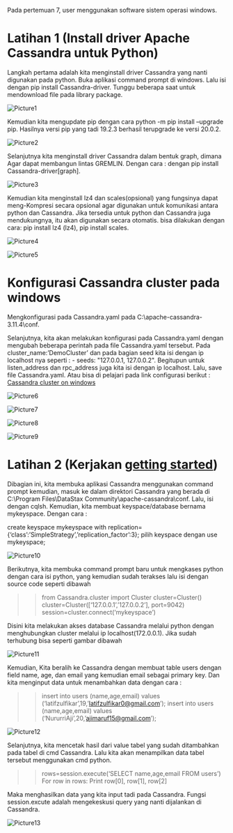 Pada pertemuan 7, user menggunakan software sistem operasi windows.

# Latihan 1 (Install driver Apache Cassandra untuk Python)

Langkah pertama adalah kita menginstall driver Cassandra yang nanti digunakan pada python. Buka aplikasi command prompt di windows. Lalu isi dengan pip install Cassandra-driver. Tunggu beberapa saat untuk mendownload file pada library package.

![Picture1](Picture1.jpg)

Kemudian kita mengupdate pip dengan cara python -m pip install –upgrade pip. Hasilnya versi pip yang tadi 19.2.3 berhasil terupgrade ke versi 20.0.2.

![Picture2](Picture2.jpg)

Selanjutnya kita menginstall driver Cassandra dalam bentuk graph, dimana Agar dapat membangun lintas GREMLIN. Dengan cara : dengan pip install Cassandra-driver[graph]. 

![Picture3](Picture3.jpg)

Kemudian kita menginstall lz4 dan scales(opsional) yang fungsinya dapat meng-Kompresi secara opsional agar digunakan untuk komunikasi antara python dan Cassandra. Jika tersedia untuk python dan Cassandra juga mendukungnya, itu akan digunakan secara otomatis. bisa dilakukan dengan cara: pip install lz4 (lz4), pip install scales.

![Picture4](Picture4.jpg)

![Picture5](Picture5.jpg)

# Konfigurasi Cassandra cluster pada windows

Mengkonfigurasi pada Cassandra.yaml pada C:\apache-cassandra-3.11.4\conf.

Selanjutnya, kita akan melakukan konfigurasi pada Cassandra.yaml dengan mengubah beberapa perintah pada file Cassandra.yaml tersebut. Pada cluster_name:’DemoCluster’ dan pada bagian seed kita isi dengan ip localhost nya seperti : - seeds: "127.0.0.1, 127.0.0.2". Begitupun untuk listen_address dan rpc_address juga kita isi dengan ip localhost. Lalu, save file Cassandra.yaml. 
Atau bisa di pelajari pada link configurasi berikut : [Cassandra cluster on windows](https://manthapavankumar.wordpress.com/2015/06/20/configuring-multi-node-cassandra-cluster-on-windows-machine/)

![Picture6](Picture6.jpg)

![Picture7](Picture7.jpg)

![Picture8](Picture8.jpg)

![Picture9](Picture9.jpg)

# Latihan 2 (Kerjakan [getting started](https://docs.datastax.com/en/developer/python-driver/3.21/getting_started/))

Dibagian ini, kita membuka aplikasi Cassandra menggunakan command prompt kemudian, masuk ke dalam direktori Cassandra yang berada di C:\Program Files\DataStax Community\apache-cassandra\conf. Lalu, isi dengan cqlsh. Kemudian, kita membuat keyspace/database bernama mykeyspace. Dengan  cara :

create keyspace mykeyspace with replication={‘class’:’SimpleStrategy’,’replication_factor’:3}; pilih keyspace dengan use mykeyspace;

![Picture10](Picture10.jpg)

Berikutnya, kita membuka command prompt baru untuk mengkases python dengan cara isi python, yang kemudian sudah terakses lalu isi dengan source code seperti dibawah

>> from Cassandra.cluster import Cluster
>> cluster=Cluster()
>> cluster=Cluster([‘127.0.0.1’,’127.0.0.2’], port=9042)
>> session=cluster.connect(‘mykeyspace’)

Disini kita melakukan akses database Cassandra melalui python dengan menghubungkan cluster melalui ip localhost(172.0.0.1). Jika sudah terhubung bisa seperti gambar dibawah

![Picture11](Picture11.jpg)

Kemudian, Kita beralih ke Cassandra dengan membuat table users dengan field name, age, dan email yang kemudian email sebagai primary key. Dan kita menginput data untuk menambahkan data dengan cara :

>>insert into users (name,age,email) values (‘latifzulfikar’,19,’latifzulfikar0@gmail.com’);
>>insert into users (name,age,email) values (‘NururriAji’,20,’ajimaruf15@gmail.com’);

![Picture12](Picture12.jpg)

Selanjutnya, kita mencetak hasil dari value tabel yang sudah ditambahkan pada tabel di cmd Cassandra. Lalu kita akan menampilkan data tabel tersebut menggunakan cmd python.

>> rows=session.execute(‘SELECT name,age,email FROM users’) 
>>For row in rows:
>>Print row[0], row[1], row[2]

Maka menghasilkan data yang kita input tadi pada Cassandra. Fungsi session.excute adalah mengekeskusi query yang nanti dijalankan di Cassandra. 

![Picture13](Picture13.jpg)
